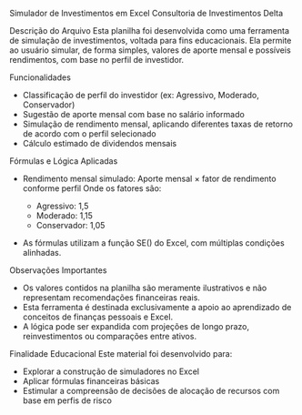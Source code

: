 Simulador de Investimentos em Excel
Consultoria de Investimentos Delta

Descrição do Arquivo
Esta planilha foi desenvolvida como uma ferramenta de simulação de investimentos, voltada para fins educacionais.
Ela permite ao usuário simular, de forma simples, valores de aporte mensal e possíveis rendimentos, com base no perfil de investidor.

Funcionalidades
- Classificação de perfil do investidor (ex: Agressivo, Moderado, Conservador)
- Sugestão de aporte mensal com base no salário informado
- Simulação de rendimento mensal, aplicando diferentes taxas de retorno de acordo com o perfil selecionado
- Cálculo estimado de dividendos mensais

Fórmulas e Lógica Aplicadas
- Rendimento mensal simulado:
  Aporte mensal × fator de rendimento conforme perfil
  Onde os fatores são:
    - Agressivo: 1,5
    - Moderado: 1,15
    - Conservador: 1,05

- As fórmulas utilizam a função SE() do Excel, com múltiplas condições alinhadas.

Observações Importantes
- Os valores contidos na planilha são meramente ilustrativos e não representam recomendações financeiras reais.
- Esta ferramenta é destinada exclusivamente a apoio ao aprendizado de conceitos de finanças pessoais e Excel.
- A lógica pode ser expandida com projeções de longo prazo, reinvestimentos ou comparações entre ativos.

Finalidade Educacional
Este material foi desenvolvido para:
- Explorar a construção de simuladores no Excel
- Aplicar fórmulas financeiras básicas
- Estimular a compreensão de decisões de alocação de recursos com base em perfis de risco
